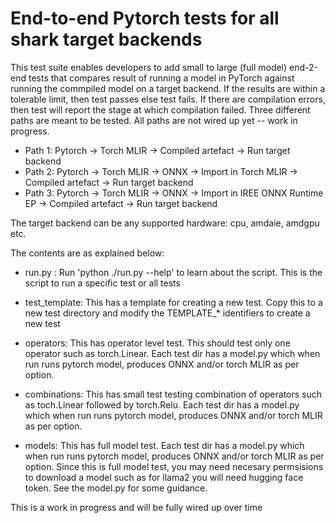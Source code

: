  # End-to-end Pytorch tests for all shark target backends

 This test suite enables developers to add small to large (full model)
 end-2-end tests that compares result of running a model in PyTorch against
 running the commpiled model on a target backend. If the results are within
 a tolerable limit, then test passes else test fails. If there are compilation
 errors, then test will report the stage at which compilation failed.
 Three different paths are meant to be tested. All paths are not wired up
 yet -- work in progress.

 - Path 1: Pytorch -> Torch MLIR -> Compiled artefact -> Run target backend
 - Path 2: Pytorch -> Torch MLIR -> ONNX -> Import in Torch MLIR -> Compiled artefact -> Run target backend
 - Path 3: Pytorch -> Torch MLIR -> ONNX -> Import in IREE ONNX Runtime EP -> Compiled artefact -> Run target backend

 The target backend can be any supported hardware: cpu, amdaie, amdgpu etc.


 The contents are as explained below:
 - run.py : Run 'python ./run.py --help' to learn about the script. This is the script to run
          a specific test or all tests
 - test_template: This has a template for creating a new test. Copy this to a new test directory
          and modify the TEMPLATE_* identifiers to create a new test

 - operators: This has operator level test. This should test only
            one operator such as torch.Linear. Each test dir has a model.py which when run
            runs pytorch model, produces ONNX and/or torch MLIR as per option.
 - combinations: This has small test testing combination of operators such as toch.Linear
            followed by torch.Relu. Each test dir has a model.py which when run
            runs pytorch model, produces ONNX and/or torch MLIR as per option.
 - models: This has full model test. Each test dir has a model.py which when run
            runs pytorch model, produces ONNX and/or torch MLIR as per option. Since this is
            full model test, you may need necesary permsisions to download a model such as
            for llama2 you will need hugging face token. See the model.py for some guidance.

 This is a work in progress and will be fully wired up over time
